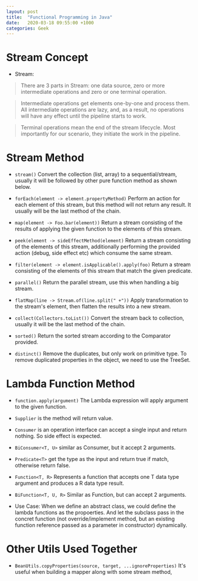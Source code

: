 ```yaml
---
layout: post
title:  "Functional Programming in Java"
date:   2020-03-18 09:55:00 +1000
categories: Geek
---
```


Stream Concept
=================

- Stream:

> There are 3 parts in Stream: one data source, zero or more intermediate operations and zero or one terminal operation.

> Intermediate operations get elements one-by-one and process them. All intermediate operations are lazy, and, as a result, no operations will have any effect until the pipeline starts to work.

>Terminal operations mean the end of the stream lifecycle. Most importantly for our scenario, they initiate the work in the pipeline.

Stream Method
======================

- `stream()` Convert the collection (list, array) to a sequential/stream, usually it will be followed by other pure function method as shown below.

- `forEach(element -> element.propertyMethod)` Perform an action for each element of this stream, but this method will not return any result. It usually will be the last method of the chain.

- `map(element -> Foo.bar(element))`  Return a stream consisting of the results of applying the given function to the elements of this stream.

- `peek(element -> sideEffectMethod(element)` Return a stream consisting of the elements of this stream, additionally performing the provided action (debug, side effect etc) which consume the same stream.

- `filter(element -> element.isApplicable().apply(foo)` Return a stream consisting of the elements of this stream that match the given predicate.

- `parallel()` Return the parallel stream, use this when handling a big stream.

- `flatMap(line -> Stream.of(line.split(" +"))` Apply transformation to the stream's element, then flatten the results into a new stream.

- `collect(Collectors.toList())` Convert the stream back to collection, usually it will be the last method of the chain.

- `sorted()` Return the sorted stream according to the Comparator provided.

- `distinct()` Remove the duplicates, but only work on primitive type. To remove duplicated properties in the object, we need to use the TreeSet.


Lambda Function Method
=========================

- `function.apply(argument)` The Lambda expression will apply argument to the given function.

- `Supplier` is the method will return value. 

- `Consumer` is an operation interface can accept a single input and return nothing. So side effect is expected.

- `BiConsumer<T, U>` similar as Consumer, but it accept 2 arguments.

- `Predicate<T>` get the type <T> as the input and return true if match, otherwise return false.

- `Function<T, R>` Represents a function that accepts one T data type argument and produces a R data type result.

- `BiFunction<T, U, R>` Similar as Function, but can accept 2 arguments.    

- Use Case: When we define an abstract class, we could define the lambda functions as the propoerties. And let the subclass pass in the concret function 
(not override/implement method, but an existing function reference passed as a parameter in constructor) dynamically.


Other Utils Used Together
=========================

- `BeanUtils.copyProperties(source, target, ...ignoreProperties)` It's useful when building a mapper along with some stream method, 
